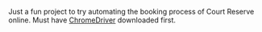 Just a fun project to try automating the booking process of Court Reserve online. 
Must have [ChromeDriver](https://developer.chrome.com/docs/chromedriver/) downloaded first.
